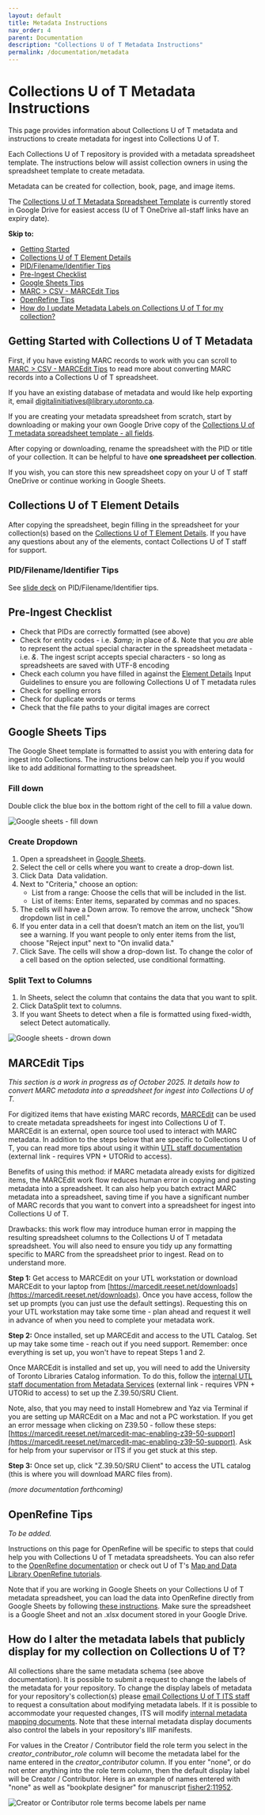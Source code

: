 ```yaml
---
layout: default
title: Metadata Instructions
nav_order: 4
parent: Documentation
description: "Collections U of T Metadata Instructions"
permalink: /documentation/metadata
---
```


# Collections U of T Metadata Instructions

This page provides information about Collections U of T metadata and instructions to create metadata for ingest into Collections U of T.

Each Collections U of T repository is provided with a metadata spreadsheet template. The instructions below will assist collection owners in using the spreadsheet template to create metadata.

Metadata can be created for collection, book, page, and image items.

The [Collections U of T Metadata Spreadsheet Template](https://docs.google.com/spreadsheets/d/1PMtZt5CzkidIXbTBUaoi8Qg7kBU-m9RzeM-lBMORPks/edit?usp=sharing) is currently stored in Google Drive for easiest access (U of T OneDrive all-staff links have an expiry date).

**Skip to:**
* [Getting Started](https://utlib.github.io/collections-uoft/documentation/metadata#getting-started-with-collections-u-of-t-metadata)
* [Collections U of T Element Details](https://utlib.github.io/collections-uoft/documentation/metadata#collections-u-of-t-element-details)
* [PID/Filename/Identifier Tips](https://utlib.github.io/collections-uoft/documentation/metadata#pidfilenameidentifier-tips)
* [Pre-Ingest Checklist](https://utlib.github.io/collections-uoft/documentation/metadata#pre-ingest-checklist)
* [Google Sheets Tips](https://utlib.github.io/collections-uoft/documentation/metadata#google-sheets-tips)
* [MARC > CSV - MARCEdit Tips](https://utlib.github.io/collections-uoft/documentation/metadata#marcedit-tips)
* [OpenRefine Tips](https://utlib.github.io/collections-uoft/documentation/metadata#openrefine-tips)
* [How do I update Metadata Labels on Collections U of T for my collection?](https://utlib.github.io/collections-uoft/documentation/metadata#how-do-i-alter-the-metadata-labels-that-publicly-display-for-my-collection-on-collections-u-of-t)

## Getting Started with Collections U of T Metadata

First, if you have existing MARC records to work with you can scroll to [MARC > CSV - MARCEdit Tips](https://utlib.github.io/collections-uoft/documentation/metadata#marcedit-tips) to read more about converting MARC records into a Collections U of T spreadsheet.

If you have an existing database of metadata and would like help exporting it, email [digitalinitiatives@library.utoronto.ca](mailto:digitalinitiatives@library.utoronto.ca).

If you are creating your metadata spreadsheet from scratch, start by downloading or making your own Google Drive copy of the [Collections U of T metadata spreadsheet template - all fields](https://docs.google.com/spreadsheets/d/1PMtZt5CzkidIXbTBUaoi8Qg7kBU-m9RzeM-lBMORPks/edit?usp=sharing).

After copying or downloading, rename the spreadsheet with the PID or title of your collection. It can be helpful to have **one spreadsheet per collection**. 

If you wish, you can store this new spreadsheet copy on your U of T staff OneDrive or continue working in Google Sheets.

## Collections U of T Element Details

After copying the spreadsheet, begin filling in the spreadsheet for your collection(s) based on the [Collections U of T Element Details](https://docs.google.com/spreadsheets/d/1EidYREGS521xZKoxBN3Fl-PzkJnNJAR_zftuXXwQsZg/edit#gid=0). If you have any questions about any of the elements, contact Collections U of T staff for support.

### PID/Filename/Identifier Tips

See [slide deck](https://docs.google.com/presentation/d/1W2PWTBE22rj15h7FbVDgAv5DIfg33rnn-1vLQZ_qgDw/edit?usp=sharing) on PID/Filename/Identifier tips. 

## Pre-Ingest Checklist

* Check that PIDs are correctly formatted (see above)
* Check for entity codes - i.e. *$amp;* in place of *&*. Note that you *are* able to represent the actual special character in the spreadsheet metadata - i.e. *&*. The ingest script accepts special characters - so long as spreadsheets are saved with UTF-8 encoding
* Check each column you have filled in against the [Element Details](https://docs.google.com/spreadsheets/d/1EidYREGS521xZKoxBN3Fl-PzkJnNJAR_zftuXXwQsZg/edit#gid=0) Input Guidelines to ensure you are following Collections U of T metadata rules
* Check for spelling errors
* Check for duplicate words or terms
* Check that the file paths to your digital images are correct

## Google Sheets Tips

The Google Sheet template is formatted to assist you with entering data for ingest into Collections. The instructions below can help you if you would like to add additional formatting to the spreadsheet.

### Fill down

Double click the blue box in the bottom right of the cell to fill a value down.

![Google sheets - fill down](../img/sheets_fill_down.png)


### Create Dropdown

1. Open a spreadsheet in [Google Sheets](https://docs.google.com/spreadsheets/).
2. Select the cell or cells where you want to create a drop-down list.
3. Click Data  Data validation.
4. Next to "Criteria," choose an option:
    * List from a range: Choose the cells that will be included in the list.
    * List of items: Enter items, separated by commas and no spaces.
5. The cells will have a Down arrow. To remove the arrow, uncheck "Show dropdown list in cell."
6. If you enter data in a cell that doesn’t match an item on the list, you’ll see a warning. If you want people to only enter items from the list, choose "Reject input" next to "On invalid data."
7. Click Save. The cells will show a drop-down list. To change the color of a cell based on the option selected, use conditional formatting. 

### Split Text to Columns

1. In Sheets, select the column that contains the data that you want to split.
2. Click DataSplit text to columns.
3. If you want Sheets to detect when a file is formatted using fixed-width, select Detect automatically.

![Google sheets - drown down](../img/sheets_drop_down.png)

## MARCEdit Tips

_This section is a work in progress as of October 2025. It details how to convert MARC metadata into a spreadsheet for ingest into Collections U of T._

For digitized items that have existing MARC records, [MARCEdit](https://marcedit.reeset.net/) can be used to create metadata spreadsheets for ingest into Collections U of T. MARCEdit is an external, open source tool used to interact with MARC metadata. In addition to the steps below that are specific to Collections U of T, you can read more tips about using it within [UTL staff documentation](https://connect.library.utoronto.ca/ERM/Documentation%20%26%20General%20Procedures/MarcEdit/) (external link - requires VPN + UTORid to access). 

Benefits of using this method: if MARC metadata already exists for digitized items, the MARCEdit work flow reduces human error in copying and pasting metadata into a spreadsheet. It can also help you batch extract MARC metadata into a spreadsheet, saving time if you have a significant number of MARC records that you want to convert into a spreadsheet for ingest into Collections U of T.

Drawbacks: this work flow may introduce human error in mapping the resulting spreadsheet columns to the Collections U of T metadata spreadsheet. You will also need to ensure you tidy up any formatting specific to MARC from the spreadsheet prior to ingest. Read on to understand more. 

**Step 1:** Get access to MARCEdit on your UTL workstation or download MARCEdit to your laptop from [https://marcedit.reeset.net/downloads](https://marcedit.reeset.net/downloads). Once you have access, follow the set up prompts (you can just use the default settings). Requesting this on your UTL workstation may take some time - plan ahead and request it well in advance of when you need to complete your metadata work.

**Step 2:** Once installed, set up MARCEdit and access to the UTL Catalog. Set up may take some time - reach out if you need support. Remember: once everything is set up, you won't have to repeat Steps 1 and 2.

Once MARCEdit is installed and set up, you will need to add the University of Toronto Libraries Catalog information. To do this, follow the [internal UTL staff documentation from Metadata Services](https://connect.library.utoronto.ca/ERM/Documentation%20%26%20General%20Procedures/MarcEdit/Z39.50%20Queries/Setting%20up%20UTL%20in%20MarcEdit%20Z39.50/) (external link - requires VPN + UTORid to access) to set up the Z.39.50/SRU Client.

Note, also, that you may need to install Homebrew and Yaz via Terminal if you are setting up MARCEdit on a Mac and not a PC workstation. If you get an error message when clicking on Z39.50 - follow these steps: [https://marcedit.reeset.net/marcedit-mac-enabling-z39-50-support](https://marcedit.reeset.net/marcedit-mac-enabling-z39-50-support). Ask for help from your supervisor or ITS if you get stuck at this step.

**Step 3:** Once set up, click "Z.39.50/SRU Client" to access the UTL catalog (this is where you will download MARC files from).

_(more documentation forthcoming)_


## OpenRefine Tips

*To be added.*

Instructions on this page for OpenRefine will be specific to steps that could help you with Collections U of T metadata spreadsheets. You can also refer to the [OpenRefine documentation](https://openrefine.org/docs) or check out U of T's [Map and Data Library OpenRefine tutorials](https://mdl.library.utoronto.ca/tools/openrefine).

Note that if you are working in Google Sheets on your Collections U of T metadata spreadsheet, you can load the data into OpenRefine directly from Google Sheets by following [these instructions](https://openrefine.org/docs/manual/starting#google-data). Make sure the spreadsheet is a Google Sheet and not an .xlsx document stored in your Google Drive. 

## How do I alter the metadata labels that publicly display for my collection on Collections U of T?

All collections share the same metadata schema (see above documentation). It is possible to submit a request to change the labels of the metadata for your repository. To change the display labels of metadata for your repository's collection(s) please [email Collections U of T ITS staff](mailto:digitalinitiatives@library.utoronto.ca) to request a consultation about modifying metadata labels. If it is possible to accommodate your requested changes, ITS will modify [internal metadata mapping documents](https://git.library.utoronto.ca/utl-its/digital-collections/collections-lookup/-/tree/main/src/config/metadataMapping?ref_type=heads). Note that these internal metadata display documents also control the labels in your repository's IIIF manifests.

For values in the Creator / Contributor field the role term you select in the *creator_contributor_role* column will become the metadata label for the name entered in the *creator_contributor* column. If you enter "none", or do not enter anything into the role term column, then the default display label will be Creator / Contributor. Here is an example of names entered with "none" as well as "bookplate designer" for manuscript [fisher2:11952](https://collections.library.utoronto.ca/view/fisher2:11952).

![Creator or Contributor role terms become labels per name](../img/creator_contributor_role_terms.jpg)


